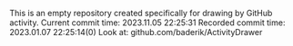 This is an empty repository created specifically for drawing by GitHub activity.
Current commit time: 2023.11.05 22:25:31
Recorded commit time: 2023.01.07 22:25:14(0)
Look at: github.com/baderik/ActivityDrawer
